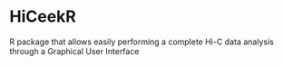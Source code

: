 # HiCeekR
R package that allows easily performing a complete Hi-C data analysis through a Graphical User Interface
